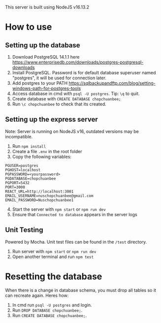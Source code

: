 This server is built using NodeJS v16.13.2
# How to use
## Setting up the database
1. Download PostgreSQL 14.1.1 here https://www.enterprisedb.com/downloads/postgres-postgresql-downloads
2. Install PostgreSQL. Password is for default database superuser named "postgres", it will be used for connection later. 
3. Add postgres to your PATH https://sqlbackupandftp.com/blog/setting-windows-path-for-postgres-tools
4. Access database in cmd with `psql -U postgres`. Tip: `\q` to quit.
5. Create database with `CREATE DATABASE chopchuanbee;`
6. Run `\c chopchuanbee` to check that its created.

## Setting up the express server
Note: Server is running on NodeJS v16, outdated versions may be incompatible.
1. Run `npm install`
2. Create a file `.env` in the root folder
3. Copy the following variables:
```
PGUSER=postgres
PGHOST=localhost
PGPASSWORD=<yourpassword>
PGDATABASE=chopchuanbee
PGPORT=5432
PORT=3000
REACT_URL=http://localhost:3001
EMAIL_USERNAME=nuschopchuanbee@gmail.com
EMAIL_PASSWORD=Nuschopchuanbee1
```
4. Start the server with `npm start` or `npm run dev`
5. Ensure that `Connected to database` appears in the server logs

## Unit Testing
Powered by Mocha. Unit test files can be found in the `/test` directory.
1. Run server with `npm start` or `npm run dev`
2. Open another terminal and run `npm test`

# Resetting the database
When there is a change in database schema, you must drop all tables so it can recreate again. Heres how:
1. In cmd run `psql -U postgres` and login.
2. Run `DROP DATABASE chopchuanbee;`.
3. Run `CREATE DATABASE chopchuanbee;`.
